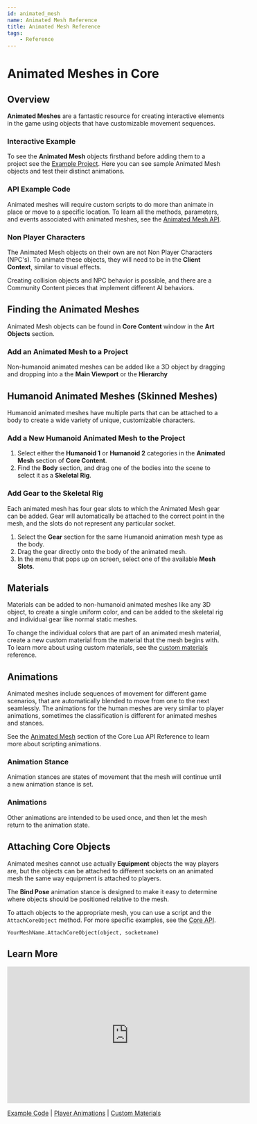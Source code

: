 ```yaml
---
id: animated_mesh
name: Animated Mesh Reference
title: Animated Mesh Reference
tags:
    - Reference
---
```


# Animated Meshes in Core

## Overview

**Animated Meshes** are a fantastic resource for creating interactive elements in the game using objects that have customizable movement sequences.

### Interactive Example

To see the **Animated Mesh** objects firsthand before adding them to a project see the [Example Project](https://www.coregames.com/games/b31f83/animmeshpreviewer). Here you can see sample Animated Mesh objects and test their distinct animations.

### API Example Code

Animated meshes will require custom scripts to do more than animate in place or move to a specific location. To learn all the methods, parameters, and events associated with animated meshes, see the [Animated Mesh API](../api/animatedmesh.md).

### Non Player Characters

The Animated Mesh objects on their own are not Non Player Characters (NPC's). To animate these objects, they will need to be in the **Client Context**, similar to visual effects.

Creating collision objects and NPC behavior is possible, and there are a Community Content pieces that implement different AI behaviors.

## Finding the Animated Meshes

Animated Mesh objects can be found in **Core Content** window in the **Art Objects** section.

### Add an Animated Mesh to a Project

Non-humanoid animated meshes can be added like a 3D object by dragging and dropping into a the **Main Viewport** or the **Hierarchy**

## Humanoid Animated Meshes (Skinned Meshes)

Humanoid animated meshes have multiple parts that can be attached to a body to create a wide variety of unique, customizable characters.

### Add a New Humanoid Animated Mesh to the Project

1. Select either the **Humanoid 1** or **Humanoid 2** categories in the **Animated Mesh** section of **Core Content**.
2. Find the **Body** section, and drag one of the bodies into the scene to select it as a **Skeletal Rig**.

### Add Gear to the Skeletal Rig

Each animated mesh has four gear slots to which the Animated Mesh gear can be added. Gear will automatically be attached to the correct point in the mesh, and the slots do not represent any particular socket.

1. Select the **Gear** section for the same Humanoid animation mesh type as the body.
2. Drag the gear directly onto the body of the animated mesh.
3. In the menu that pops up on screen, select one of the available **Mesh Slots**.

## Materials

Materials can be added to non-humanoid animated meshes like any 3D object, to create a single uniform color, and can be added to the skeletal rig and individual gear like normal static meshes.

To change the individual colors that are part of an animated mesh material, create a new custom material from the material that the mesh begins with. To learn more about using custom materials, see the [custom materials](materials.md) reference.

## Animations

Animated meshes include sequences of movement for different game scenarios, that are automatically blended to move from one to the next seamlessly. The animations for the human meshes are very similar to player animations, sometimes the classification is different for animated meshes and stances.

See the [Animated Mesh](../api/animatedmesh.md) section of the Core Lua API Reference to learn more about scripting animations.

### Animation Stance

Animation stances are states of movement that the mesh will continue until a new animation stance is set.

### Animations

Other animations are intended to be used once, and then let the mesh return to the animation state.

## Attaching Core Objects

Animated meshes cannot use actually **Equipment** objects the way players are, but the objects can be attached to different sockets on an animated mesh the same way equipment is attached to players.

The **Bind Pose** animation stance is designed to make it easy to determine where objects should be positioned relative to the mesh.

To attach objects to the appropriate mesh, you can use a script and the `AttachCoreObject` method. For more specific examples, see the [Core API](../api/animatedmesh.md).

```YourMeshName.AttachCoreObject(object, socketname)```

## Learn More

<iframe width="560" height="315" src="https://www.youtube.com/embed/EF9E18eoHWY" title="YouTube video player" frameborder="0" allow="accelerometer; autoplay; clipboard-write; encrypted-media; gyroscope; picture-in-picture" allowfullscreen></iframe>

[Example Code](../api/animatedmesh.md) | [Player Animations](../api/animations.md) | [Custom Materials](materials.md)
